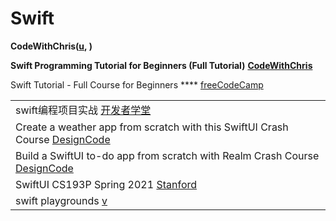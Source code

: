 # Swift

**CodeWithChris(**[**u**](https://www.youtube.com/c/CodeWithChris/playlists)**, )**

**Swift Programming Tutorial for Beginners (Full Tutorial)** [**CodeWithChris**](https://www.youtube.com/watch?v=Ulp1Kimblg0)

Swift Tutorial - Full Course for Beginners **** [freeCodeCamp](https://www.youtube.com/watch?v=comQ1-x2a1Q)

|                                                                                                                            |
| -------------------------------------------------------------------------------------------------------------------------- |
| swift编程项目实战 [开发者学堂](https://www.youtube.com/playlist?list=PLGmd9-PCMLhZmluGsmTN0S4TalARR-sWq)                              |
| Create a weather app from scratch with this SwiftUI Crash Course [DesignCode](https://www.youtube.com/watch?v=X2W9MPjrIbk) |
| Build a SwiftUI to-do app from scratch with Realm Crash Course [DesignCode](https://www.youtube.com/watch?v=b6q9vKaXtoU)   |
| SwiftUI CS193P Spring 2021 [Stanford](https://www.youtube.com/playlist?list=PLpGHT1n4-mAsxuRxVPv7kj4-dQYoC3VVu)            |
| swift playgrounds [v](https://www.youtube.com/watch?v=pV6LQqTNt0E)                                                         |
